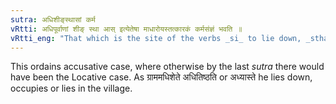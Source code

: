 ```yaml
---
sutra: अधिशीङ्स्थासां कर्म
vRtti: अधिपूर्वाणां शीङ् स्था आस् इत्येतेषा माधारोयस्तत्कारकं कर्मसंज्ञं भवति ॥
vRtti_eng: "That which is the site of the verbs _si_ to lie down, _stha_, to stand, _as_ to sit, when preceded by the preposition _adhi_, is however called _karma_ _karaka_ or object."
---
```

This ordains accusative case, where otherwise by the last _sutra_ there would have been the Locative case. As ग्राममधिशेते अधितिष्ठति or अध्यास्ते he lies down, occupies or lies in the village.
